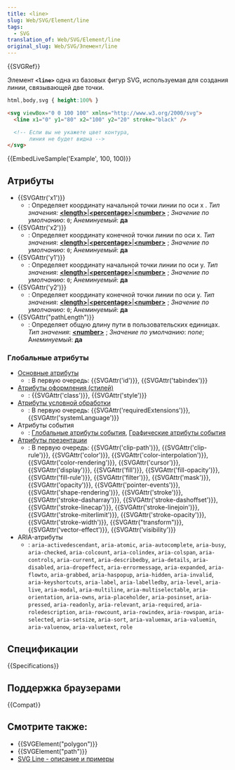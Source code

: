 ```yaml
---
title: <line>
slug: Web/SVG/Element/line
tags:
  - SVG
translation_of: Web/SVG/Element/line
original_slug: Web/SVG/Элемент/line
---
```

{{SVGRef}}

Элемент **`<line>`** одна из базовых фигур SVG, используемая для создания линии, связывающей две точки.

```css hidden
html,body,svg { height:100% }
```

```html
<svg viewBox="0 0 100 100" xmlns="http://www.w3.org/2000/svg">
  <line x1="0" y1="80" x2="100" y2="20" stroke="black" />

  <!-- Если вы не укажете цвет контура,
       линия не будет видна -->
</svg>
```

{{EmbedLiveSample('Example', 100, 100)}}

## Атрибуты

- {{SVGAttr('x1')}}
  - : Определяет координату начальной точки линии по оси x .
    _Тип значения:_ [**\<length>**](/docs/Web/SVG/Content_type#Length)|[**\<percentage>**](/docs/Web/SVG/Content_type#Percentage)|[**\<number>**](/docs/Web/SVG/Content_type#Number) ; _Значение по умолчанию_: `0`; А*неминуемый*: **да**
- {{SVGAttr('x2')}}
  - : Определяет координату конечной точки линии по оси x.
    _Тип значения_: [**\<length>**](/docs/Web/SVG/Content_type#Length)|[**\<percentage>**](/docs/Web/SVG/Content_type#Percentage)|[**\<number>**](/docs/Web/SVG/Content_type#Number) ; _Значение по умолчанию_: `0`; А*неминуемый*: **да**
- {{SVGAttr('y1')}}
  - : Определяет координату начальной точки линии по оси y.
    _Тип значения_: [**\<length>**](/docs/Web/SVG/Content_type#Length)|[**\<percentage>**](/docs/Web/SVG/Content_type#Percentage)|[**\<number>**](/docs/Web/SVG/Content_type#Number) ; _Значение по умолчанию_: `0`; А*неминуемый*: **да**
- {{SVGAttr('y2')}}
  - : Определяет координату конечной точки линии по оси y.
    _Тип значения_: [**\<length>**](/docs/Web/SVG/Content_type#Length)|[**\<percentage>**](/docs/Web/SVG/Content_type#Percentage)|[**\<number>**](/docs/Web/SVG/Content_type#Number) ; _Значение по умолчанию_: `0`; А*неминуемый*: **да**
- {{SVGAttr("pathLength")}}
  - : Определяет общую длину пути в пользовательских единицах.
    _Тип значения_: [**\<number>**](/docs/Web/SVG/Content_type#Number) ; _Значение по умолчанию_: _none_; А*неминуемый*: **да**

### Глобальные атрибуты

- [Основные атрибуты](/docs/Web/SVG/Attribute/Core)
  - : В первую очередь: {{SVGAttr('id')}}, {{SVGAttr('tabindex')}}
- [Атрибуты оформления (стилей)](/docs/Web/SVG/Attribute/Styling)
  - : {{SVGAttr('class')}}, {{SVGAttr('style')}}
- [Атрибуты условной обработки](/docs/Web/SVG/Attribute/Conditional_Processing)
  - : В первую очередь: {{SVGAttr('requiredExtensions')}}, {{SVGAttr('systemLanguage')}}
- Атрибуты события
  - : [Глобальные атрибуты события](/docs/Web/SVG/Attribute/Events#Global_Event_Attributes), [Графические атрибуты события](/docs/Web/SVG/Attribute/Events#Graphical_Event_Attributes)
- [Атрибуты презентации](/docs/Web/SVG/Attribute/Presentation)
  - : В первую очередь: {{SVGAttr('clip-path')}}, {{SVGAttr('clip-rule')}}, {{SVGAttr('color')}}, {{SVGAttr('color-interpolation')}}, {{SVGAttr('color-rendering')}}, {{SVGAttr('cursor')}}, {{SVGAttr('display')}}, {{SVGAttr('fill')}}, {{SVGAttr('fill-opacity')}}, {{SVGAttr('fill-rule')}}, {{SVGAttr('filter')}}, {{SVGAttr('mask')}}, {{SVGAttr('opacity')}}, {{SVGAttr('pointer-events')}}, {{SVGAttr('shape-rendering')}}, {{SVGAttr('stroke')}}, {{SVGAttr('stroke-dasharray')}}, {{SVGAttr('stroke-dashoffset')}}, {{SVGAttr('stroke-linecap')}}, {{SVGAttr('stroke-linejoin')}}, {{SVGAttr('stroke-miterlimit')}}, {{SVGAttr('stroke-opacity')}}, {{SVGAttr('stroke-width')}}, {{SVGAttr("transform")}}, {{SVGAttr('vector-effect')}}, {{SVGAttr('visibility')}}
- ARIA-атрибуты
  - : `aria-activedescendant`, `aria-atomic`, `aria-autocomplete`, `aria-busy`, `aria-checked`, `aria-colcount`, `aria-colindex`, `aria-colspan`, `aria-controls`, `aria-current`, `aria-describedby`, `aria-details`, `aria-disabled`, `aria-dropeffect`, `aria-errormessage`, `aria-expanded`, `aria-flowto`, `aria-grabbed`, `aria-haspopup`, `aria-hidden`, `aria-invalid`, `aria-keyshortcuts`, `aria-label`, `aria-labelledby`, `aria-level`, `aria-live`, `aria-modal`, `aria-multiline`, `aria-multiselectable`, `aria-orientation`, `aria-owns`, `aria-placeholder`, `aria-posinset`, `aria-pressed`, `aria-readonly`, `aria-relevant`, `aria-required`, `aria-roledescription`, `aria-rowcount`, `aria-rowindex`, `aria-rowspan`, `aria-selected`, `aria-setsize`, `aria-sort`, `aria-valuemax`, `aria-valuemin`, `aria-valuenow`, `aria-valuetext`, `role`

## Спецификации

{{Specifications}}

## Поддержка браузерами

{{Compat}}

## Смотрите также:

- {{SVGElement("polygon")}}
- {{SVGElement("path")}}
- [SVG Line - описание и примеры](https://www.svg-expert.ru/svg/line/)
